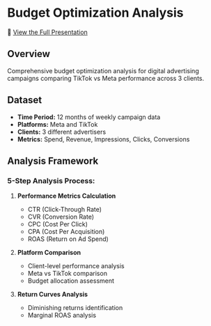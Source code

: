 # Budget Optimization Analysis

📄 [View the Full Presentation](https://github.com/ignaciogomenuka/budget-optimization-analysis/blob/master/budgetoptimizationanalysis.pdf)

## Overview
Comprehensive budget optimization analysis for digital advertising campaigns comparing TikTok vs Meta performance across 3 clients.

## Dataset
- **Time Period:** 12 months of weekly campaign data
- **Platforms:** Meta and TikTok
- **Clients:** 3 different advertisers
- **Metrics:** Spend, Revenue, Impressions, Clicks, Conversions

## Analysis Framework

### 5-Step Analysis Process:
1. **Performance Metrics Calculation**
   - CTR (Click-Through Rate)
   - CVR (Conversion Rate)
   - CPC (Cost Per Click)
   - CPA (Cost Per Acquisition)
   - ROAS (Return on Ad Spend)

2. **Platform Comparison**
   - Client-level performance analysis
   - Meta vs TikTok comparison
   - Budget allocation assessment

3. **Return Curves Analysis**
   - Diminishing returns identification
   - Marginal ROAS analysis
